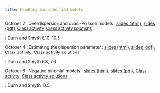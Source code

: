 ```yaml
---
title: Handling mis-specified models
---
```


October 2
: Overdispersion and quasi-Poisson models
  : [slides (html)](https://sta712-f23.github.io/slides/lecture_15.html), [slides (pdf)](https://sta712-f23.github.io/slides/lecture_15.pdf), [Class activity](https://sta712-f23.github.io/class_activities/ca_lecture_15.html), [Class activity solutions](https://sta712-f23.github.io/class_activities/ca_lecture_15_solutions.html)
  
: Dunn and Smyth 8.10, 10.5
  
October 4
: Estimating the dispersion parameter
  : [slides (html)](https://sta712-f23.github.io/slides/lecture_16.html), [slides (pdf)](https://sta712-f23.github.io/slides/lecture_16.pdf), [Class activity](https://sta712-f23.github.io/class_activities/ca_lecture_16.html), [Class activity solutions](https://sta712-f23.github.io/class_activities/ca_lecture_16_solutions.html)
  
: Dunn and Smyth 6.8, 7.6
  
October 6
: Negative binomial models
  : [slides (html)](https://sta712-f23.github.io/slides/lecture_17.html), [slides (pdf)](https://sta712-f23.github.io/slides/lecture_17.pdf), [Class activity](https://sta712-f23.github.io/class_activities/ca_lecture_17.html), [Class activity solutions](https://sta712-f23.github.io/class_activities/ca_lecture_17_solutions.html)

: Dunn and Smyth 10.5